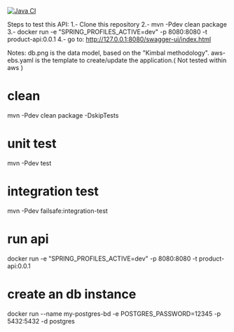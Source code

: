[![Java CI](https://github.com/blacar/product/actions/workflows/javaci.yml/badge.svg?branch=actions)](https://github.com/blacar/product/actions/workflows/javaci.yml)

Steps to test this API:
  1.- Clone this repository
  2.- mvn -Pdev clean package
  3.- docker run -e "SPRING_PROFILES_ACTIVE=dev" -p 8080:8080 -t product-api:0.0.1
  4.- go to: http://127.0.0.1:8080/swagger-ui/index.html


Notes:
  db.png is the data model, based on the "Kimbal methodology".
  aws-ebs.yaml is the template to create/update the application.( Not tested within aws )




# clean
mvn -Pdev clean package -DskipTests

# unit test
mvn -Pdev test


# integration test
mvn -Pdev failsafe:integration-test


# run api
docker run -e "SPRING_PROFILES_ACTIVE=dev" -p 8080:8080 -t product-api:0.0.1


# create an db instance
docker run --name my-postgres-bd -e POSTGRES_PASSWORD=12345 -p 5432:5432 -d postgres



